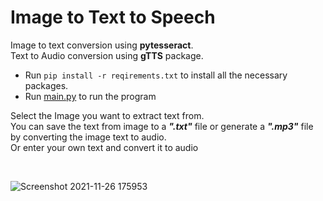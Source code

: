 # Image to Text to Speech

Image to text conversion using **pytesseract**.<br />
Text to Audio conversion using **gTTS** package.

- Run ```pip install -r reqirements.txt``` to install all the necessary packages.<br />
- Run [main.py](main.py) to run the program<br />

Select the Image you want to extract text from.<br />
You can save the text from image to a ***".txt"*** file or generate a ***".mp3"*** file by converting the image text to audio.<br />
Or enter your own text and convert it to audio<br />

<br />

![Screenshot 2021-11-26 175953](https://user-images.githubusercontent.com/38104625/143581744-f531ab2c-1858-48c7-8039-3684c4184e08.png)
